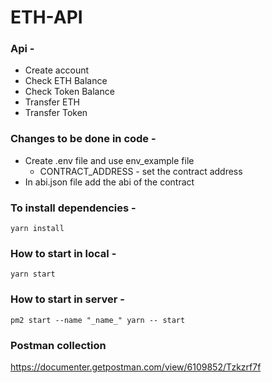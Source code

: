 # ETH-API

### Api - 
- Create account
- Check ETH Balance
- Check Token Balance
- Transfer ETH
- Transfer Token

### Changes to be done in code - 
- Create .env file and use env_example file
    - CONTRACT_ADDRESS - set the contract address
- In abi.json file add the abi of the contract

### To install dependencies - 
```yarn install```

### How to start in local - 
```yarn start```

### How to start in server - 
```pm2 start --name "_name_" yarn -- start```

### Postman collection
https://documenter.getpostman.com/view/6109852/Tzkzrf7f